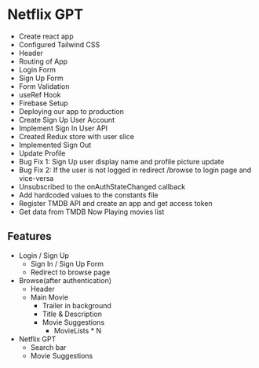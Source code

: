 # Netflix GPT
- Create react app
- Configured Tailwind CSS
- Header
- Routing of App
- Login Form
- Sign Up Form
- Form Validation
- useRef Hook
- Firebase Setup
- Deploying our app to production
- Create Sign Up User Account
- Implement Sign In User API
- Created Redux store with user slice
- Implemented Sign Out
- Update Profile 
- Bug Fix 1: Sign Up user display name and profile picture update
- Bug Fix 2: If the user is not logged in redirect /browse to login page and vice-versa
- Unsubscribed to the onAuthStateChanged callback
- Add hardcoded values to the constants file
- Register TMDB API and create an app and get access token
- Get data from TMDB Now Playing movies list

## Features
- Login / Sign Up
    - Sign In / Sign Up Form
    - Redirect to browse page
- Browse(after authentication)
    - Header
    - Main Movie
        - Trailer in background
        - Title & Description
        - Movie Suggestions
            - MovieLists * N
- Netflix GPT
    - Search bar
    - Movie Suggestions